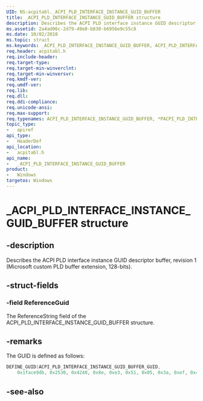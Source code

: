 ```yaml
---
UID: NS:acpitabl._ACPI_PLD_INTERFACE_INSTANCE_GUID_BUFFER
title: _ACPI_PLD_INTERFACE_INSTANCE_GUID_BUFFER structure
description: Describes the ACPI PLD interface instance GUID descriptor buffer, revision 1 (Microsoft custom PLD buffer extension, 128-bits).
ms.assetid: 2a4ad06c-2d79-49e0-b830-b6956e9c55c8
ms.date: 10/02/2018
ms.topic: struct
ms.keywords: _ACPI_PLD_INTERFACE_INSTANCE_GUID_BUFFER, ACPI_PLD_INTERFACE_INSTANCE_GUID_BUFFER, *PACPI_PLD_INTERFACE_INSTANCE_GUID_BUFFER, 
req.header: acpitabl.h
req.include-header:
req.target-type:
req.target-min-winverclnt:
req.target-min-winversvr:
req.kmdf-ver:
req.umdf-ver:
req.lib:
req.dll:
req.ddi-compliance:
req.unicode-ansi:
req.max-support:
req.typenames: ACPI_PLD_INTERFACE_INSTANCE_GUID_BUFFER, *PACPI_PLD_INTERFACE_INSTANCE_GUID_BUFFER
topic_type: 
-	apiref
api_type: 
-	HeaderDef
api_location: 
-	acpitabl.h
api_name: 
-	_ACPI_PLD_INTERFACE_INSTANCE_GUID_BUFFER
product:
-	Windows
targetos: Windows
---
```


# _ACPI_PLD_INTERFACE_INSTANCE_GUID_BUFFER structure

## -description

Describes the ACPI PLD interface instance GUID descriptor buffer, revision 1 (Microsoft custom PLD buffer extension, 128-bits).

## -struct-fields

### -field ReferenceGuid
 
The ReferenceString field of the ACPI_PLD_INTERFACE_INSTANCE_GUID_BUFFER structure.

## -remarks

The GUID is defined as follows:

```C++
DEFINE_GUID(ACPI_PLD_INTERFACE_INSTANCE_GUID_BUFFER_GUID,
    0x1face9db, 0x2530, 0x4248, 0x8e, 0xe3, 0x51, 0x05, 0x3a, 0xef, 0x47, 0xc2);
```

## -see-also

